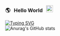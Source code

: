 ### 🌎&nbsp;&nbsp; Hello World &nbsp;&nbsp;<img src="https://media.giphy.com/media/hvRJCLFzcasrR4ia7z/giphy.gif" width="22px">
[![Typing SVG](https://readme-typing-svg.herokuapp.com?font=Fira+Code&size=24&duration=4000&pause=600&color=22A41F&width=435&lines=Hello+Everyone)](https://git.io/typing-svg)</br>
![Anurag's GitHub stats](https://github-readme-stats.vercel.app/api?username=lczCoder&show_icons=true)
